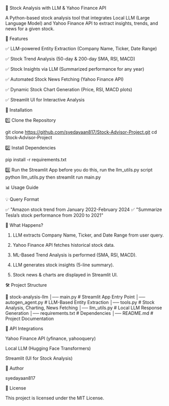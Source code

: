 
🚀 Stock Analysis with LLM & Yahoo Finance API

A Python-based stock analysis tool that integrates Local LLM (Large Language Model) and Yahoo Finance API to extract insights, trends, and news for a given stock.


📌 Features

✅ LLM-powered Entity Extraction (Company Name, Ticker, Date Range)

✅ Stock Trend Analysis (50-day & 200-day SMA, RSI, MACD)

✅ Stock Insights via LLM (Summarized performance for any year)

✅ Automated Stock News Fetching (Yahoo Finance API)

✅ Dynamic Stock Chart Generation (Price, RSI, MACD plots)

✅ Streamlit UI for Interactive Analysis



🔧 Installation

1️⃣ Clone the Repository

git clone https://github.com/syedayaan817/Stock-Advisor-Project.git
cd Stock-Advisor-Project

2️⃣ Install Dependencies

pip install -r requirements.txt

3️⃣ Run the Streamlit App
before you do this, run the llm_utils.py script 
python llm_utils.py
then
streamlit run main.py


📊 Usage Guide

💡 Query Format

✅ "Amazon stock trend from January 2022-February 2024
✅ "Summarize Tesla’s stock performance from 2020 to 2021"


📌 What Happens?

1. LLM extracts Company Name, Ticker, and Date Range from user query.


2. Yahoo Finance API fetches historical stock data.


3. ML-Based Trend Analysis is performed (SMA, RSI, MACD).


4. LLM generates stock insights (5-line summary).


5. Stock news & charts are displayed in Streamlit UI.



🛠 Project Structure

📂 stock-analysis-llm
│── main.py                # Streamlit App Entry Point
│── autogen_agent.py        # LLM-Based Entity Extraction
│── tools.py                # Stock Analysis, Charting, News Fetching
│── llm_utils.py            # Local LLM Response Generation
│── requirements.txt        # Dependencies
│── README.md               # Project Documentation



🚀 API Integrations

Yahoo Finance API (yfinance, yahooquery)

Local LLM (Hugging Face Transformers)

Streamlit (UI for Stock Analysis)





👤 Author

syedayaan817





📜 License

This project is licensed under the MIT License.




